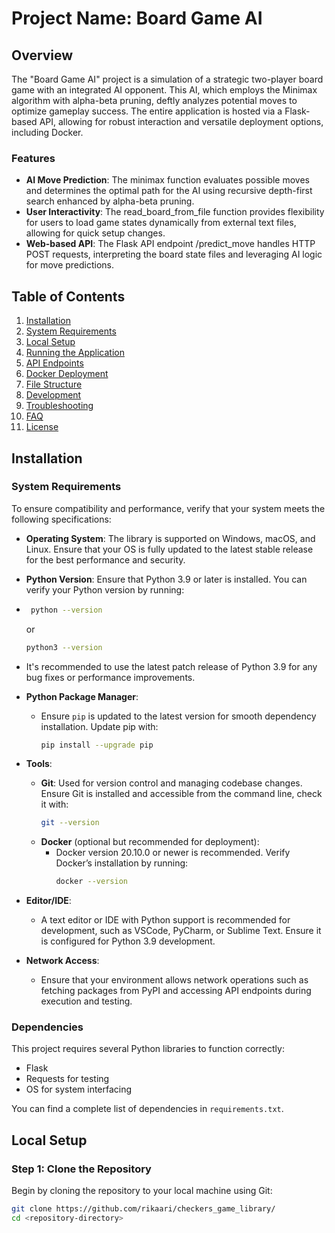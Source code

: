 # Project Name: Board Game AI

## Overview
The "Board Game AI" project is a simulation of a strategic two-player board game with an integrated AI opponent. This AI, which employs the Minimax algorithm with alpha-beta pruning, deftly analyzes potential moves to optimize gameplay success. The entire application is hosted via a Flask-based API, allowing for robust interaction and versatile deployment options, including Docker.

### Features
- **AI Move Prediction**: The minimax function evaluates possible moves and determines the optimal path for the AI using recursive depth-first search enhanced by alpha-beta pruning.
- **User Interactivity**: The read_board_from_file function provides flexibility for users to load game states dynamically from external text files, allowing for quick setup changes.
- **Web-based API**: The Flask API endpoint /predict_move handles HTTP POST requests, interpreting the board state files and leveraging AI logic for move predictions.

## Table of Contents
1. [Installation](#installation)
2. [System Requirements](#system-requirements)
3. [Local Setup](#local-setup)
4. [Running the Application](#running-the-application)
5. [API Endpoints](#api-endpoints)
6. [Docker Deployment](#docker-deployment)
7. [File Structure](#file-structure)
8. [Development](#development)
9. [Troubleshooting](#troubleshooting)
10. [FAQ](#faq)
11. [License](#license)

## Installation

### System Requirements
To ensure compatibility and performance, verify that your system meets the following specifications:
- **Operating System**: The library is supported on Windows, macOS, and Linux. Ensure that your OS is fully updated to the latest stable release for the best performance and security.
- **Python Version**: Ensure that Python 3.9 or later is installed. You can verify your Python version by running:
-  ```sh
    python --version
    ```
    or
    ```sh
    python3 --version
    ```
  - It's recommended to use the latest patch release of Python 3.9 for any bug fixes or performance improvements.
- **Python Package Manager**:
  - Ensure `pip` is updated to the latest version for smooth dependency installation. Update pip with:
    ```sh
    pip install --upgrade pip
    ```

- **Tools**:
  - **Git**: Used for version control and managing codebase changes. Ensure Git is installed and accessible from the command line, check it with:
    ```sh
    git --version
    ```
  - **Docker** (optional but recommended for deployment):
    - Docker version 20.10.0 or newer is recommended. Verify Docker’s installation by running:
      ```sh
      docker --version
      ```

- **Editor/IDE**:
  - A text editor or IDE with Python support is recommended for development, such as VSCode, PyCharm, or Sublime Text. Ensure it is configured for Python 3.9 development.

- **Network Access**:
  - Ensure that your environment allows network operations such as fetching packages from PyPI and accessing API endpoints during execution and testing.

### Dependencies
This project requires several Python libraries to function correctly:
- Flask
- Requests for testing
- OS for system interfacing

You can find a complete list of dependencies in `requirements.txt`.

## Local Setup

### Step 1: Clone the Repository
Begin by cloning the repository to your local machine using Git:
```bash
git clone https://github.com/rikaari/checkers_game_library/
cd <repository-directory>
